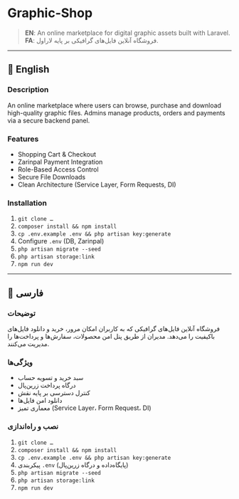 # Graphic-Shop

> **EN**: An online marketplace for digital graphic assets built with Laravel.  
> **FA**: فروشگاه آنلاین فایل‌های گرافیکی بر پایه لاراول.

---

## 🔹 English

### Description  
An online marketplace where users can browse, purchase and download high-quality graphic files. Admins manage products, orders and payments via a secure backend panel.

### Features  
- Shopping Cart & Checkout  
- Zarinpal Payment Integration  
- Role-Based Access Control  
- Secure File Downloads  
- Clean Architecture (Service Layer, Form Requests, DI)

### Installation  
1. `git clone …`  
2. `composer install && npm install`  
3. `cp .env.example .env && php artisan key:generate`  
4. Configure `.env` (DB, Zarinpal)  
5. `php artisan migrate --seed`  
6. `php artisan storage:link`  
7. `npm run dev`

---

## 🔹 فارسی

### توضیحات  
فروشگاه آنلاین فایل‌های گرافیکی که به کاربران امکان مرور، خرید و دانلود فایل‌های باکیفیت را می‌دهد. مدیران از طریق پنل امن محصولات، سفارش‌ها و پرداخت‌ها را مدیریت می‌کنند.

### ویژگی‌ها  
- سبد خرید و تسویه حساب  
- درگاه پرداخت زرین‌پال  
- کنترل دسترسی بر پایه نقش  
- دانلود امن فایل‌ها  
- معماری تمیز (Service Layer، Form Request، DI)

### نصب و راه‌اندازی  
1. `git clone …`  
2. `composer install && npm install`  
3. `cp .env.example .env && php artisan key:generate`  
4. پیکربندی `.env` (پایگاه‌داده و درگاه زرین‌پال)  
5. `php artisan migrate --seed`  
6. `php artisan storage:link`  
7. `npm run dev`
